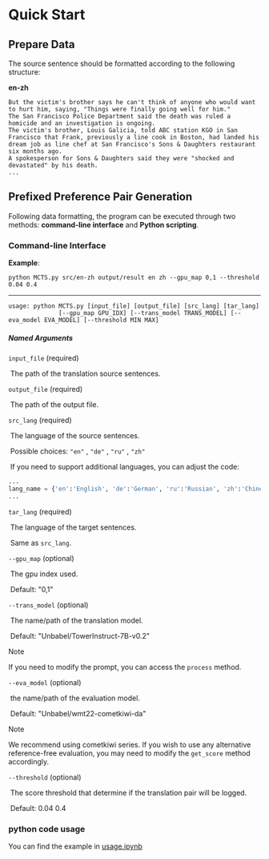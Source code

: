 # Quick Start

## Prepare Data

The source sentence should be formatted according to the following structure:

**en-zh**

```
But the victim's brother says he can't think of anyone who would want to hurt him, saying, "Things were finally going well for him."
The San Francisco Police Department said the death was ruled a homicide and an investigation is ongoing.
The victim's brother, Louis Galicia, told ABC station KGO in San Francisco that Frank, previously a line cook in Boston, had landed his dream job as line chef at San Francisco's Sons & Daughters restaurant six months ago.
A spokesperson for Sons & Daughters said they were "shocked and devastated" by his death.
...
```

## Prefixed Preference Pair Generation

Following data formatting, the program can be executed through two methods: **command-line interface** and **Python scripting**.

### Command-line Interface

**Example**:

```
python MCTS.py src/en-zh output/result en zh --gpu_map 0,1 --threshold 0.04 0.4
```

<hr>

```
usage: python MCTS.py [input_file] [output_file] [src_lang] [tar_lang]
		      [--gpu_map GPU_IDX] [--trans_model TRANS_MODEL] [--eva_model EVA_MODEL] [--threshold MIN MAX]
```

##### Named Arguments

`input_file` (required)
    
​	The path of the translation source sentences.

`output_file` (required)

​	The path of the output file.

`src_lang` (required)

​	The language of the source sentences.

​	Possible choices: `"en"` , `"de"` , `"ru"` , `"zh"`

​	If you need to support additional languages, you can adjust the code:
```python
...
lang_name = {'en':'English', 'de':'German', 'ru':'Russian', 'zh':'Chinese'}  # e.g. 'jp':'Japanese'
...
```
`tar_lang` (required)

​	The language of the target sentences.

​	Same as `src_lang`.

`--gpu_map` (optional)

​	The gpu index used.

​	Default: "0,1"

`--trans_model` (optional)

​	The name/path of the translation model.

​	Default: "Unbabel/TowerInstruct-7B-v0.2"

> [!NOTE]
> If you need to modify the prompt, you can access the `process` method.

`--eva_model` (optional)

​	the name/path of the evaluation model.

​	Default: "Unbabel/wmt22-cometkiwi-da"

> [!NOTE]
> We recommend using cometkiwi series.
> If you wish to use any alternative reference-free evaluation, you may need to modify the `get_score` method accordingly.

`--threshold` (optional)

​	The score threshold that determine if the translation pair will be logged.

​	Default: 0.04 0.4

### python code usage

You can find the example in [usage.ipynb](usage.ipynb)


